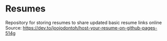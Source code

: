 # Resumes
Repository for storing resumes to share updated basic resume links online
Source: https://dev.to/joojodontoh/host-your-resume-on-github-pages-514g
